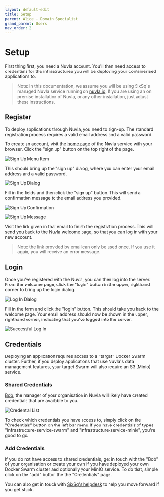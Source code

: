 ```yaml
---
layout: default-edit
title: Setup
parent: Alice - Domain Specialist
grand_parent: Users
nav_order: 2
---
```


Setup
=====

First thing first, you need a Nuvla account.  You'll then need access to credentials for the infrastructures you will be deploying your containerised applications to.

> Note: In this documentation, we assume you will be using SixSq's managed Nuvla service running on [nuvla.io](https://nuvla.io). If you are using an on premise installation of Nuvla, or any other installation, just adjust these instructions.

## Register

To deploy applications through Nuvla, you need to sign-up. The standard registration process requires a valid email address and a valid password.

To create an account, visit the [home page](https://nuvla.io/) of the Nuvla service with your browser. Click the "sign up" button on the top right of the page.

![Sign Up Menu Item](/docs/assets/welcome.png)

This should bring up the "sign up" dialog, where you can enter your email address and a valid password.

![Sign Up Dialog](/docs/assets/sign-up-dialog.png)

Fill in the fields and then click the "sign up" button.  This will send a confirmation message to the email address you provided.

![Sign Up Confirmation](/docs/assets/sign-up-message.png)

![Sign Up Message](/docs/assets/sign-up-email.png)

Visit the link given in that email to finish the registration process. This will send you back to the Nuvla welcome page, so that you can log in with your new account.

> Note: the link provided by email can only be used once. If you use it again, you will receive an error message.

## Login

Once you've registered with the Nuvla, you can then log into the server.  From the welcome page, click the "login" button in the upper, righthand corner to bring up the login dialog.

![Log In Dialog](/docs/assets/log-in-dialog.png)

Fill in the form and click the "login" button.  This should take you back to the welcome page. Your email address should now be shown in the upper, righthand corner, indicating that you've logged into the server.

![Successful Log In](/docs/assets/log-in-success.png)

## Credentials

Deploying an application requires access to a "target" Docker Swarm cluster.  Further, if you deploy applications that use Nuvla's data management features, your target Swarm will also require an S3 (Minio) service.

### Shared Credentials

[Bob](/bob), the manager of your organisation in Nuvla will likely have created credentials that are available to you.

![Credential List](/docs/assets/api-creds.png)

To check which credentials you have access to, simply click on the "Credentials" button on the left bar menu.If you have credentials of types "infrastructure-service-swarm" and "infrastructure-service-minio", you're good to go.

### Add Credentials

If you do not have access to shared credentials, get in touch with the "Bob" of your organisation or create your own if you have deployed your own Docker Swarm cluster and optionally your MinIO service. To do that, simple click on the "add" button the the "Credentials" page.

You can also get in touch with [SixSq's helpdesk](mailto:support@sixsq.com) to help you move forward if you get stuck.

